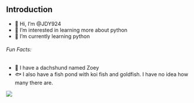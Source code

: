 ## Introduction 
- 👋 Hi, I’m @JDY924
- :space_invader: I’m interested in learning more about python
- :robot: I’m currently learning python

###### Fun Facts:
- :dog: I have a dachshund named Zoey
- :fish: I also have a fish pond with koi fish and goldfish. I have no idea how many there are.

<a href="https://github.com/anuraghazra/github-readme-stats">
  <img align="center" src="https://github-readme-stats.vercel.app/api?username=JDY924&count_private=true&show_icons=true&theme=cobalt&include_all_commits=true" />
</a>
<br>
